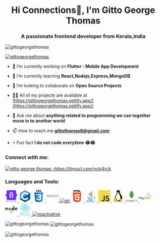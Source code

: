 
<h1 align="center">Hi Connections👋, I'm Gitto George Thomas</h1>
<h3 align="center">A passionate frontend developer from Kerala,India</h3>

<p align="left"> <img src="https://komarev.com/ghpvc/?username=gittogeorgethomas&label=Profile%20views&color=0e75b6&style=flat" alt="gittogeorgethomas" /> </p>

<p align="left"> <a href="https://github.com/ryo-ma/github-profile-trophy"><img src="https://github-profile-trophy.vercel.app/?username=gittogeorgethomas" alt="gittogeorgethomas" /></a> </p>

- 🔭 I’m currently working on **Flutter - Mobile App Development**

- 🌱 I’m currently learning **React,Nodejs,Express,MongoDB**

- 👯 I’m looking to collaborate on **Open Source Projects**

- 👨‍💻 All of my projects are available at [https://gittogeorgethomas.netlify.app/](https://gittogeorgethomas.netlify.app/)

- 💬 Ask me about **anything related to programming we can together move in to another world**

- 📫 How to reach me **gittothomas8@gmail.com**

- ⚡ Fun fact **I do not code everytime 😂😂**

<h3 align="left">Connect with me:</h3>
<p align="left">
<a href="https://linkedin.com/in/gitto george thomas -https://tinyurl.com/yckj4rck" target="blank"><img align="center" src="https://raw.githubusercontent.com/rahuldkjain/github-profile-readme-generator/master/src/images/icons/Social/linked-in-alt.svg" alt="gitto george thomas -https://tinyurl.com/yckj4rck" height="30" width="40" /></a>
</p>

<h3 align="left">Languages and Tools:</h3>
<p align="left"> <a href="https://getbootstrap.com" target="_blank" rel="noreferrer"> <img src="https://raw.githubusercontent.com/devicons/devicon/master/icons/bootstrap/bootstrap-plain-wordmark.svg" alt="bootstrap" width="40" height="40"/> </a> <a href="https://www.cprogramming.com/" target="_blank" rel="noreferrer"> <img src="https://raw.githubusercontent.com/devicons/devicon/master/icons/c/c-original.svg" alt="c" width="40" height="40"/> </a> <a href="https://www.w3schools.com/css/" target="_blank" rel="noreferrer"> <img src="https://raw.githubusercontent.com/devicons/devicon/master/icons/css3/css3-original-wordmark.svg" alt="css3" width="40" height="40"/> </a> <a href="https://expressjs.com" target="_blank" rel="noreferrer"> <img src="https://raw.githubusercontent.com/devicons/devicon/master/icons/express/express-original-wordmark.svg" alt="express" width="40" height="40"/> </a> <a href="https://git-scm.com/" target="_blank" rel="noreferrer"> <img src="https://www.vectorlogo.zone/logos/git-scm/git-scm-icon.svg" alt="git" width="40" height="40"/> </a> <a href="https://www.w3.org/html/" target="_blank" rel="noreferrer"> <img src="https://raw.githubusercontent.com/devicons/devicon/master/icons/html5/html5-original-wordmark.svg" alt="html5" width="40" height="40"/> </a> <a href="https://www.java.com" target="_blank" rel="noreferrer"> <img src="https://raw.githubusercontent.com/devicons/devicon/master/icons/java/java-original.svg" alt="java" width="40" height="40"/> </a> <a href="https://developer.mozilla.org/en-US/docs/Web/JavaScript" target="_blank" rel="noreferrer"> <img src="https://raw.githubusercontent.com/devicons/devicon/master/icons/javascript/javascript-original.svg" alt="javascript" width="40" height="40"/> </a> <a href="https://www.linux.org/" target="_blank" rel="noreferrer"> <img src="https://raw.githubusercontent.com/devicons/devicon/master/icons/linux/linux-original.svg" alt="linux" width="40" height="40"/> </a> <a href="https://www.mongodb.com/" target="_blank" rel="noreferrer"> <img src="https://raw.githubusercontent.com/devicons/devicon/master/icons/mongodb/mongodb-original-wordmark.svg" alt="mongodb" width="40" height="40"/> </a> <a href="https://www.mysql.com/" target="_blank" rel="noreferrer"> <img src="https://raw.githubusercontent.com/devicons/devicon/master/icons/mysql/mysql-original-wordmark.svg" alt="mysql" width="40" height="40"/> </a> <a href="https://nodejs.org" target="_blank" rel="noreferrer"> <img src="https://raw.githubusercontent.com/devicons/devicon/master/icons/nodejs/nodejs-original-wordmark.svg" alt="nodejs" width="40" height="40"/> </a> <a href="https://reactjs.org/" target="_blank" rel="noreferrer"> <img src="https://raw.githubusercontent.com/devicons/devicon/master/icons/react/react-original-wordmark.svg" alt="react" width="40" height="40"/> </a> <a href="https://reactnative.dev/" target="_blank" rel="noreferrer"> <img src="https://reactnative.dev/img/header_logo.svg" alt="reactnative" width="40" height="40"/> </a> </p>

<p><img align="left" src="https://github-readme-stats.vercel.app/api/top-langs?username=gittogeorgethomas&show_icons=true&locale=en&layout=compact" alt="gittogeorgethomas" /></p>

<p>&nbsp;<img align="center" src="https://github-readme-stats.vercel.app/api?username=gittogeorgethomas&show_icons=true&locale=en" alt="gittogeorgethomas" /></p>

<p><img align="center" src="https://github-readme-streak-stats.herokuapp.com/?user=gittogeorgethomas&" alt="gittogeorgethomas" /></p>
